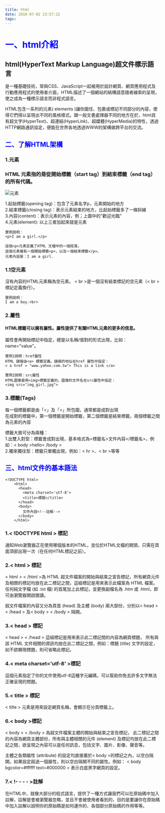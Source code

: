 ```yaml
---
title: html
date: 2018-07-02 23:57:22
tags:
---
```

# <font color="blue">一、html介紹</font>
## html(HyperText Markup Language)超文件標示語言

是一種基礎技術，常與CSS、JavaScript一起被用於設計網頁、網頁應用程式及行動應用程式的使用者介面，HTML描述了一個網站的結構語意隨者線索的呈現，使之成為一種標示語言而非程式語言。

HTML包含一系列的元素( elements )讓你圍住、包裹或標記不同部分的內容，使得它們得以呈現出不同的風格樣式。跟一般文書處理器不同的地方在於，html具有超文字(HyperText)、超連結(HyperLink)、超媒體(HyperMedia)的特性，透過HTTP網路通訊協定，便能在世界各地透過WWW的架構做跨平台的交流。

## <font color="blue">二、了解HTML架構</font>
### 1.元素
### HTML 元素指的是從開始標籤（start tag）到結束標籤（end tag）的所有代碼。
![元素](/html/元素.jpg)

1.起始標籤(opening tag)：包含了元素名字p，元素開始的地方<br>
2.結束標籤(closing tag)：表示元素結束的地方，比起始標籤多了一條斜線<br>
3.內容(content)：表示元素的內容，例；上圖中的"歡迎光臨"<br>
4.元素(element): 以上三者加起來就是元素
```    
實例說明：
<p>I am a girl.</p>

這個<p>元素定義了HTML 文檔中的一個段落。
這個元素擁有一個開始標籤<p>，以及一個結束標籤</p>。
元素內容是：I am a girl.
```
### 1.1空元素
沒有內容的HTML元素稱為空元素。
< br >是一個沒有結束標記的空元素（< br >標記定義換行）。
```    
實例說明：
I am a boy.<br>
```
### 2.屬性
#### HTML標籤可以擁有屬性。屬性提供了有關HTML元素的更多的信息。
屬性會再開始標記中指定，總是以名稱/值對的形式出現，比如：name="value"。
```
實例1說明：href屬性
HTML 鏈接由<a> 標籤定義。鏈接的地址在href 屬性中指定：
< a href = "www.yahoo.com.tw"> This is a link </a>

實例2說明：src屬性
HTML圖像是用<img>標籤定義的。圖像的文件名在src屬性中指定：
<img src="img_girl.jpg">
```
### 3.標籤(Tags)
每一個標籤都是由「<」及「>」所包圍，通常都是成對出現<br>
在成對的標籤中，第一個標籤是開始標籤，第二個標籤是結束標籤，兩個標籤之間為元素的內容<br>

標籤大致可分為兩種：<br>
1.出雙入對型：標籤會成對出現，基本格式為<標籤名>文件內容</標籤名>，例如：< body >hello< /body ><br>
2.獨來獨往型：標籤只單獨出現，例如：< hr >、< br >等等<br>

## <font color="blue">三、html文件的基本語法</font>
```
<!DOCTYPE html>
    <html> 
      <head>
        <meta charset='utf-8'> 
        <title>標題</title>
      </head>
      <body>
        文件內容<!--註解-->
      </body>
    </html> 
```
### 1.< !DOCTYPE html > 標記
通知Web瀏覽器正在使用哪個版本的HTML，並位於HTML文檔的開頭，只需在頁面頂部出現一次（在任何HTML標記之前）。
### 2.< html > 標記
< html > < /html >為 HTML 超文件檔案的開始與結束之宣告標記，所有網頁元件及相關的標記均放在此二標記之間，這組標記是用來表示此檔案為 HTML 檔案。
任何純文字檔 (如 .txt 檔) 的首尾加上此標記，並更換副檔名為 .htm 或 .html，即可由瀏覽器開啟閱讀。

超文件檔案的內容又分為頁首 (head) 及主體 (body) 兩大部份，分別以< head > < /head > 及< body > < /body > 隔開。
### 3.< head > 標記
< head > < /head > 這組標記是用來表示此二標記間的內容為網頁標題， 所有與該 HTML 文件相關的資訊均放在此二標記之間，例如：標題 (title) 文字的設定，如不欲顯現標題，則可省略此標記。
### 4.< meta charset='utf-8' >標記
這個元素指定了你的文件使用utf-8這種字元編碼，可以幫助你免去許多文字無法正確呈現的問題。
### 5.< title > 標記
< title > 元素是用來設定網頁名稱，會顯示在分頁標籤上。
### 6.< body >標記
< body > < /body > 為超文件檔案主體的開始與結束之宣告標記， 此二標記之間的內容為網頁主體部份，所有與主體相關的元件 (element) 及標記均放在此二標記之間，欲呈現之內容可以是任何訊息，包括文字、圖片、影像、聲音等。

主體之各類屬性 (attribute) 的設定均直接置於< body >的標記之內，以空白隔開。如果設定超過一個屬性，則以空白隔開不同的屬性。例如： < body  bgcolor=#ffffff  text=#000000 > 表示白底黑字網頁的設定。
### 7.< !- -  - - >註解
在HTML中，就像大部分的程式語言，提供了一種方式讓我們可以在原始碼中加入註解，註解是會被瀏覽器忽略，並且不會被使用者看到的，目的是要讓你在原始碼中加入註解以說明你的原始碼是如何運作的、各個部分原始碼的作用等等。
